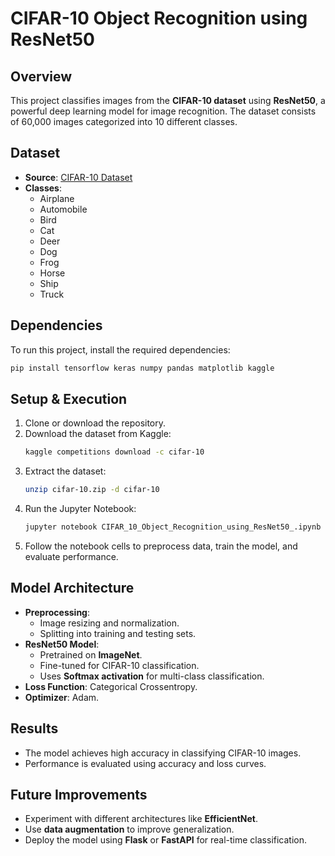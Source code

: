 # CIFAR-10 Object Recognition using ResNet50

## Overview
This project classifies images from the **CIFAR-10 dataset** using **ResNet50**, a powerful deep learning model for image recognition. The dataset consists of 60,000 images categorized into 10 different classes.

## Dataset
- **Source**: [CIFAR-10 Dataset](https://www.kaggle.com/competitions/cifar-10/overview)
- **Classes**:
  - Airplane
  - Automobile
  - Bird
  - Cat
  - Deer
  - Dog
  - Frog
  - Horse
  - Ship
  - Truck

## Dependencies
To run this project, install the required dependencies:
```bash
pip install tensorflow keras numpy pandas matplotlib kaggle
```

## Setup & Execution
1. Clone or download the repository.
2. Download the dataset from Kaggle:
   ```bash
   kaggle competitions download -c cifar-10
   ```
3. Extract the dataset:
   ```bash
   unzip cifar-10.zip -d cifar-10
   ```
4. Run the Jupyter Notebook:
   ```bash
   jupyter notebook CIFAR_10_Object_Recognition_using_ResNet50_.ipynb
   ```
5. Follow the notebook cells to preprocess data, train the model, and evaluate performance.

## Model Architecture
- **Preprocessing**:
  - Image resizing and normalization.
  - Splitting into training and testing sets.
- **ResNet50 Model**:
  - Pretrained on **ImageNet**.
  - Fine-tuned for CIFAR-10 classification.
  - Uses **Softmax activation** for multi-class classification.
- **Loss Function**: Categorical Crossentropy.
- **Optimizer**: Adam.

## Results
- The model achieves high accuracy in classifying CIFAR-10 images.
- Performance is evaluated using accuracy and loss curves.

## Future Improvements
- Experiment with different architectures like **EfficientNet**.
- Use **data augmentation** to improve generalization.
- Deploy the model using **Flask** or **FastAPI** for real-time classification.
